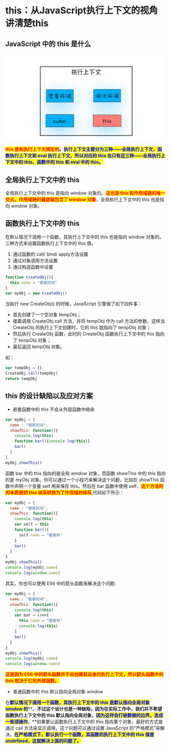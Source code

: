 # this：从JavaScript执行上下文的视角讲清楚this

## ​JavaScript 中的 this 是什么

​![](<../../.gitbook/assets/image (160).png>)

<mark style="color:red;">**this 是和执行上下文绑定的**</mark>**。**<mark style="color:blue;">**执行上下文主要分为三种——全局执行上下文、函数执行上下文和 eval 执行上下文，所以对应的 this 也只有这三种——全局执行上下文中的 this、函数中的 this 和 eval 中的 this。**</mark>

## 全局执行上下文中的 this

全局执行上下文中的 this 是指向 window 对象的。<mark style="color:red;">**这也是 this 和作用域链的唯一交点，作用域链的最底端包含了 window 对象**</mark>，全局执行上下文中的 this 也是指向 window 对象。

## 函数执行上下文中的 this

在默认情况下调用一个函数，其执行上下文中的 this 也是指向 window 对象的。三种方式来设置函数执行上下文中的 this 值。

1. 通过函数的 call/ bind/ apply方法设置
2. 通过对象调用方法设置
3. 通过构造函数中设置

```javascript
function CreateObj(){
  this.name = "极客时间"
}
var myObj = new CreateObj()
```

当执行 new CreateObj() 的时候，JavaScript 引擎做了如下四件事：

* 首先创建了一个空对象 tempObj；
* 接着调用 CreateObj.call 方法，并将 tempObj 作为 call 方法的参数，这样当 CreateObj 的执行上下文创建时，它的 this 就指向了 tempObj 对象；
* 然后执行 CreateObj 函数，此时的 CreateObj 函数执行上下文中的 this 指向了 tempObj 对象；
* 最后返回 tempObj 对象。

如：

```javascript
var tempObj = {}
CreateObj.call(tempObj)
return tempObj
```

## this 的设计缺陷以及应对方案

* 嵌套函数中的 this 不会从外层函数中继承

```javascript
var myObj = {
  name : "极客时间", 
  showThis: function(){
    console.log(this)
    function bar(){console.log(this)}
    bar()
  }
}
myObj.showThis()
```

函数 bar 中的 this 指向的是全局 window 对象，而函数 showThis 中的 this 指向的是 myObj 对象。你可以通过一个小技巧来解决这个问题，比如在 showThis 函数中声明一个变量 self 用来保存 this，然后在 bar 函数中使用 self，<mark style="color:red;">**这个方法的的本质是把 this 体系转换为了作用域的体系**</mark>,代码如下所示：

```javascript
var myObj = {
  name : "极客时间", 
  showThis: function(){
    console.log(this)
    var self = this
    function bar(){
      self.name = "极客邦"
    }
    bar()
  }
}
myObj.showThis()
console.log(myObj.name)
console.log(window.name)
```

其实，你也可以使用 ES6 中的箭头函数来解决这个问题:

```javascript
var myObj = {
  name : "极客时间", 
  showThis: function(){
    console.log(this)
    var bar = ()=>{
      this.name = "极客邦"
      console.log(this)
    }
    bar()
  }
}
myObj.showThis()
console.log(myObj.name)
console.log(window.name)
```

<mark style="color:red;">**这是因为 ES6 中的箭头函数并不会创建其自身的执行上下文，所以箭头函数中的 this 取决于它的外部函数。**</mark>

* 普通函数中的 this 默认指向全局对象 window

在<mark style="color:blue;">**默认情况下调用一个函数，其执行上下文中的 this 是默认指向全局对象 window 的**</mark>**。**不过这个设计也是一种缺陷，因为在实际工作中，我们并不希望函数执行上下文中的 this 默认指向全局对象，<mark style="color:blue;">**因为这样会打破数据的边界，造成一些误操作**</mark>**。**如果要让函数执行上下文中的 this 指向某个对象，最好的方式是通过 call 方法来显示调用。这个问题可以通过设置 JavaScript 的“严格模式”来解决。<mark style="color:blue;">**在严格模式下，默认执行一个函数，其函数的执行上下文中的 this 值是 undefined，这就解决上面的问题了。**</mark>
